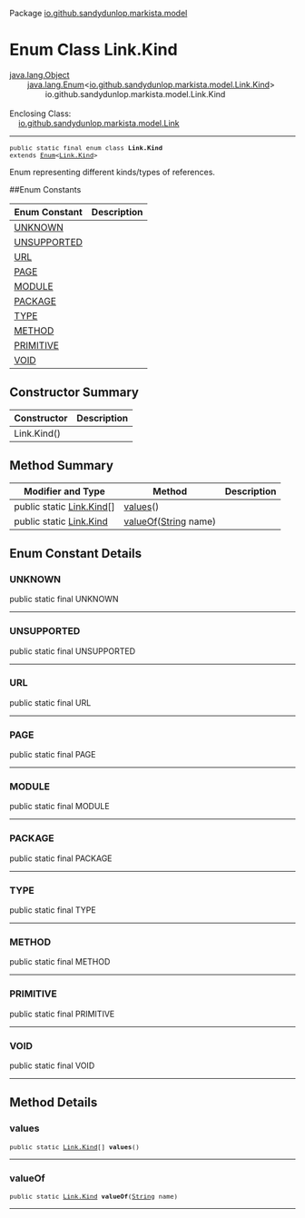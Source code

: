 Package [io.github.sandydunlop.markista.model](index.md)

# Enum Class Link.Kind
[java.lang.Object](https://docs.oracle.com/en/java/javase/24/docs/api/java.base/java/lang/Object.html)<br/>
        [java.lang.Enum](https://docs.oracle.com/en/java/javase/24/docs/api/java.base/java/lang/Enum.html)<[io.github.sandydunlop.markista.model.Link.Kind](Link.Kind.md)><br/>
                io.github.sandydunlop.markista.model.Link.Kind<br/>
<br/>
Enclosing Class:<br/>
    [io.github.sandydunlop.markista.model.Link](Link.md)


----

<span style="font-family: monospace; font-size: 80%;">public static final enum class __Link.Kind__<br/>extends [Enum](https://docs.oracle.com/en/java/javase/24/docs/api/java.base/java/lang/Enum.html)<[Link.Kind](Link.Kind.md)>
</span>

Enum representing different kinds/types of references.


##Enum Constants

| Enum Constant               | Description |
|-----------------------------|-------------|
| [UNKNOWN](#unknown)         |             |
| [UNSUPPORTED](#unsupported) |             |
| [URL](#url)                 |             |
| [PAGE](#page)               |             |
| [MODULE](#module)           |             |
| [PACKAGE](#package)         |             |
| [TYPE](#type)               |             |
| [METHOD](#method)           |             |
| [PRIMITIVE](#primitive)     |             |
| [VOID](#void)               |             |



## Constructor Summary

| Constructor | Description |
|-------------|-------------|
| Link.Kind() |             |



## Method Summary

| Modifier and Type                         | Method                                                                                                                 | Description |
|-------------------------------------------|------------------------------------------------------------------------------------------------------------------------|-------------|
| public static [Link.Kind](Link.Kind.md)[] | [values](#values)()                                                                                                    |             |
| public static [Link.Kind](Link.Kind.md)   | [valueOf](#valueof)([String](https://docs.oracle.com/en/java/javase/24/docs/api/java.base/java/lang/String.html) name) |             |



## Enum Constant Details

### UNKNOWN

public static final  UNKNOWN




---

### UNSUPPORTED

public static final  UNSUPPORTED




---

### URL

public static final  URL




---

### PAGE

public static final  PAGE




---

### MODULE

public static final  MODULE




---

### PACKAGE

public static final  PACKAGE




---

### TYPE

public static final  TYPE




---

### METHOD

public static final  METHOD




---

### PRIMITIVE

public static final  PRIMITIVE




---

### VOID

public static final  VOID




---


## Method Details

### values

<span style="font-family: monospace; font-size: 80%;">public static [Link.Kind](Link.Kind.md)[] __values__()</span>




---

### valueOf

<span style="font-family: monospace; font-size: 80%;">public static [Link.Kind](Link.Kind.md) __valueOf__([String](https://docs.oracle.com/en/java/javase/24/docs/api/java.base/java/lang/String.html) name)</span>




---

